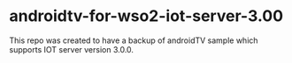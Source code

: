 # androidtv-for-wso2-iot-server-3.00
This repo was created to have a backup of androidTV sample which supports IOT server version 3.0.0.
